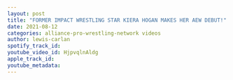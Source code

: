 ```yaml
---
layout: post
title: "FORMER IMPACT WRESTLING STAR KIERA HOGAN MAKES HER AEW DEBUT!"
date: 2021-08-12
categories: alliance-pro-wrestling-network videos
author: lewis-carlan
spotify_track_id: 
youtube_video_id: HjpvqlnAldg
apple_track_id: 
youtube_metadata: 
---
```

